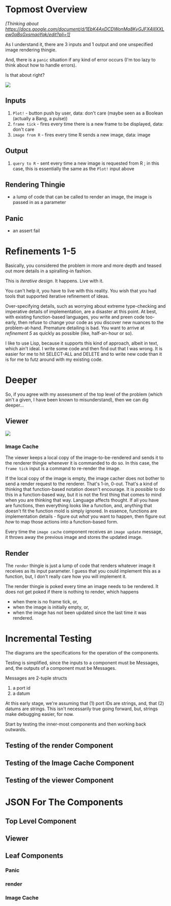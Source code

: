 
# Topmost Overview
*[Thinking about https://docs.google.com/document/d/1EbK4AxDCDWonMa8KyGJFX4jllXXLew0qBsGxsmqoYqk/edit?pli=1]*

As I understand it, there are 3 inputs and 1 output and one unspecified image rendering thingie.

And, there is a `panic` situation if any kind of error occurs (I'm too lazy to think about how to handle errors).

Is that about right?

![](kartik-main.drawio.svg|400)
## Inputs
1. `Plot!` - button push by user, data: don't care (maybe seen as a Boolean (actually a Bang, a pulse))
2. `frame tick` - fires every time there is a new frame to be displayed, data: don't care
3. `image from R` - fires every time R sends a new image, data: image
## Output
1. `query to R` - sent every time a new image is requested from R ; in this case, this is essentially the same as the `Plot!` input above
## Rendering Thingie
- a lump of code that can be called to render an image, the image is passed in as a parameter
## Panic
- an assert fail
# Refinements 1-5

Basically, you considered the problem in more and more depth and teased out more details in a spiralling-in fashion.  

This is *iterative design*.  It happens.  Live with it.  

You can't help it, you have to live with this reality.  You wish that you had tools that supported iterative refinement of ideas.

Over-specifying details, such as worrying about extreme type-checking and imperative details of implementation, are a disaster at this point.  At best, with existing function-based languages, you write and preen code too-early, then refuse to change your code as you discover new nuances to the problem-at-hand.  Premature detailing is bad.  You want to arrive at *refinement 5* as quickly as possible (like, half-an-hour or so).

I like to use Lisp, because it supports this kind of approach, albeit in text, which ain't ideal.  I write some code and then find out that I was wrong.  It is easier for me to hit SELECT-ALL and DELETE and to write new code than it is for me to futz around with my existing code.

# Deeper
So, if you agree with my assessment of the top level of the problem (which ain't a given, I have been known to misunderstand), then we can dig deeper...

## Viewer

![](kartik-viewer.drawio.svg|400)

### Image Cache

The viewer keeps a local copy of the image-to-be-rendered and sends it to the renderer thingie whenever it is commanded to do so.  In this case, the `frame tick` input is a command to re-render the image.

If the local copy of the image is empty, the image cacher does not bother to send a render request to the renderer. That's 1-in, 0-out. That's a kind of thinking that function-based notation doesn't encourage.  It is *possible* to do this in a function-based way, but it is not the first thing that comes to mind when you are thinking that way.  Language affects thought.  If all you have are functions, then everything looks like a function, and, anything that doesn't fit the function mold is simply ignored.  In essence, functions are implementation details - figure out *what* you want to happen, then figure out *how* to map those actions into a function-based form.

Every time the `image cache` component receives an `image update` message, it throws away the previous image and stores the updated image.  

## Render

The `render` thingie is just a lump of code that renders whatever image it receives as its input parameter.  I guess that you could implement this as a function, but, I don't really care how you will implement it.

The render thingie is poked every time an image needs to be rendered.  It does not get poked if there is nothing to render, which happens 
- when there is no frame tick, or,
- when the image is initially empty, or,
- when the image has not been updated since the last time it was rendered.

# Incremental Testing

The diagrams are the specifications for the operation of the components.

Testing is simplified, since the inputs to a component must be Messages, and, the outputs of a component must be Messages.

Messages are 2-tuple structs
1. a port id
2. a datum

At this early stage, we're assuming that (1) port IDs are strings, and, that (2) datums are strings.  This isn't necessarily true going forward, but, strings make debugging easier, for now.

Start by testing the inner-most components and then working back outwards.

## Testing of the render Component
## Testing of the Image Cache Component
## Testing of the viewer Component

# JSON For The Components
## Top Level Component
## Viewer
## Leaf Components
### Panic
### render
### Image Cache

